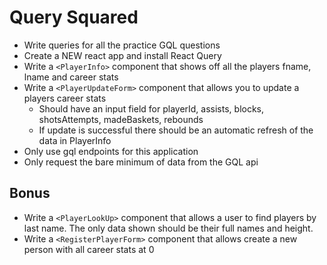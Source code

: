 # Query Squared
- Write queries for all the practice GQL questions
- Create a NEW react app and install React Query
- Write a `<PlayerInfo>` component that shows off all the players fname, lname and career stats
- Write a `<PlayerUpdateForm>` component that allows you to update a players career stats
  - Should have an input field for playerId, assists, blocks, shotsAttempts, madeBaskets, rebounds
  - If update is successful there should be an automatic refresh of the data in PlayerInfo
- Only use gql endpoints for this application
- Only request the bare minimum of data from the GQL api

## Bonus
- Write a `<PlayerLookUp>` component that allows a user to find players by last name. The only data shown should be their full names and height.
- Write a `<RegisterPlayerForm>` component that allows create a new person with all career stats at 0